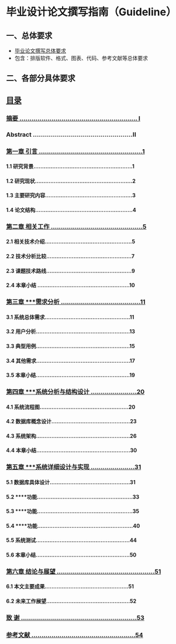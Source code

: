 # 毕业设计论文撰写指南（Guideline）
## 一、总体要求
+  [毕业论文撰写总体要求](./Guide_0_Overview.md)
+  包含：排版软件、格式、图表、代码、参考文献等总体要求


## 二、各部分具体要求

## [目录](./Guide_1_Index.md)

### [摘要 ........................................................... I](./Guide_2_Abstract.md)
### Abstract  ..................................................II
### [第一章 引言 ....................................................1](./Guide_3_Introduction.md)
#### 1.1 研究背景..........................................................1
#### 1.2 研究现状.........................................................2
#### 1.3 主要研究内容...................................................3
#### 1.4 论文结构.........................................................4

### [第二章 相关工作 ..............................................5](./Guide_4_RelatedWork.md)
#### 2.1 相关技术介绍...................................................5
#### 2.2 技术分析比较..................................................7
#### 2.3 课题技术路线..................................................9
#### 2.4 本章小结 ......................................................10

### [第三章 ***需求分析 ........................................11](./Guide_5_Requirement.md)
#### 3.1 系统总体需求..................................................11
#### 3.2 用户分析.......................................................13
#### 3.3 典型用例.......................................................15
#### 3.4 其他需求.......................................................17
#### 3.5 本章小结.......................................................19

### [第四章 ***系统分析与结构设计 .......................20](./Guide_6_SystemDesign.md)
#### 4.1 系统流程图....................................................20
#### 4.2 数据库概念设计..............................................23
#### 4.3 系统架构.......................................................26
#### 4.4 本章小结.......................................................30

### [第五章 ***系统详细设计与实现 ......................31](./Guide_7_Implementation.md)
#### 5.1 数据库具体设计...............................................31
#### 5.2 ****功能........................................................33
#### 5.3 ****功能........................................................35
#### 5.4 ****功能........................................................40
#### 5.5 系统测试.......................................................44
#### 5.6 本章小结.......................................................50

### [第六章 结论与展望 .................................................51](./Guide_8_Conclusion.md)
#### 6.1 本文主要成果.................................................51
#### 6.2 未来工作展望.................................................52

### [致      谢 ..........................................................53](./Guide_9_Acknowledgement.md)
### [参考文献 ....................................................54](./Guide_A_Reference.md)

